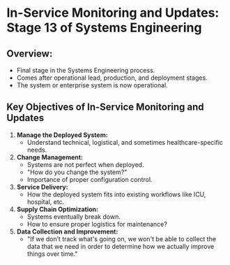 # In-Service Monitoring and Updates: Stage 13 of Systems Engineering

## Overview:
- Final stage in the Systems Engineering process.
- Comes after operational lead, production, and deployment stages.
- The system or enterprise system is now operational.

## Key Objectives of In-Service Monitoring and Updates

1. **Manage the Deployed System:**
    - Understand technical, logistical, and sometimes healthcare-specific needs.
2. **Change Management:**
    - Systems are not perfect when deployed.
    - "How do you change the system?"
    - Importance of proper configuration control.
3. **Service Delivery:**
    - How the deployed system fits into existing workflows like ICU, hospital, etc.
4. **Supply Chain Optimization:**
    - Systems eventually break down.
    - How to ensure proper logistics for maintenance?
5. **Data Collection and Improvement:**
    - "If we don’t track what's going on, we won't be able to collect the data that we need in order to determine how we actually improve things over time."

